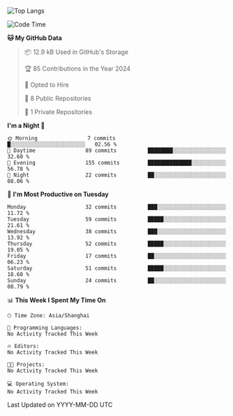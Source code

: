 ![Top Langs](https://github-readme-stats.vercel.app/api/top-langs/?username=FOTH0626)

<!--START_SECTION:waka-->
![Code Time](http://img.shields.io/badge/Code%20Time-0%20secs-blue)

**🐱 My GitHub Data** 

> 📦 12.9 kB Used in GitHub's Storage 
 > 
> 🏆 85 Contributions in the Year 2024
 > 
> 💼 Opted to Hire
 > 
> 📜 8 Public Repositories 
 > 
> 🔑 1 Private Repositories 
 > 
**I'm a Night 🦉** 

```text
🌞 Morning                7 commits           █░░░░░░░░░░░░░░░░░░░░░░░░   02.56 % 
🌆 Daytime                89 commits          ████████░░░░░░░░░░░░░░░░░   32.60 % 
🌃 Evening                155 commits         ██████████████░░░░░░░░░░░   56.78 % 
🌙 Night                  22 commits          ██░░░░░░░░░░░░░░░░░░░░░░░   08.06 % 
```
📅 **I'm Most Productive on Tuesday** 

```text
Monday                   32 commits          ███░░░░░░░░░░░░░░░░░░░░░░   11.72 % 
Tuesday                  59 commits          █████░░░░░░░░░░░░░░░░░░░░   21.61 % 
Wednesday                38 commits          ███░░░░░░░░░░░░░░░░░░░░░░   13.92 % 
Thursday                 52 commits          █████░░░░░░░░░░░░░░░░░░░░   19.05 % 
Friday                   17 commits          ██░░░░░░░░░░░░░░░░░░░░░░░   06.23 % 
Saturday                 51 commits          █████░░░░░░░░░░░░░░░░░░░░   18.68 % 
Sunday                   24 commits          ██░░░░░░░░░░░░░░░░░░░░░░░   08.79 % 
```


📊 **This Week I Spent My Time On** 

```text
🕑︎ Time Zone: Asia/Shanghai

💬 Programming Languages: 
No Activity Tracked This Week

🔥 Editors: 
No Activity Tracked This Week

🐱‍💻 Projects: 
No Activity Tracked This Week

💻 Operating System: 
No Activity Tracked This Week
```


 Last Updated on YYYY-MM-DD UTC
<!--END_SECTION:waka-->
